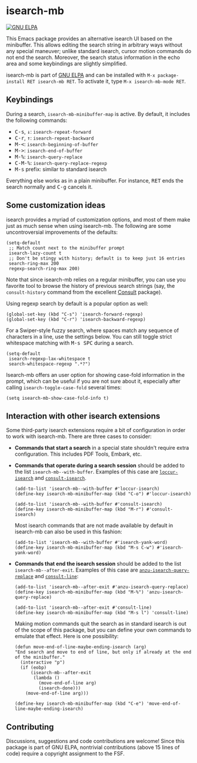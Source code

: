 isearch-mb
==========

<a href="http://elpa.gnu.org/packages/isearch-mb.html"><img alt="GNU ELPA" src="https://elpa.gnu.org/packages/isearch-mb.svg"/></a>

This Emacs package provides an alternative isearch UI based on the
minibuffer.  This allows editing the search string in arbitrary ways
without any special maneuver; unlike standard isearch, cursor motion
commands do not end the search.  Moreover, the search status
information in the echo area and some keybindings are slightly
simplified.

isearch-mb is part of [GNU ELPA] and can be installed with `M-x
package-install RET isearch-mb RET`.  To activate it, type `M-x
isearch-mb-mode RET`.

Keybindings
-----------

During a search, `isearch-mb-minibuffer-map` is active.  By default,
it includes the following commands:

- <kbd>C-s</kbd>, <kbd>↓</kbd>: `isearch-repeat-forward`
- <kbd>C-r</kbd>, <kbd>↑</kbd>: `isearch-repeat-backward`
- <kbd>M-<</kbd>: `isearch-beginning-of-buffer`
- <kbd>M-></kbd>: `isearch-end-of-buffer`
- <kbd>M-%</kbd>: `isearch-query-replace`
- <kbd>C-M-%</kbd>: `isearch-query-replace-regexp`
- <kbd>M-s</kbd> prefix: similar to standard isearch

Everything else works as in a plain minibuffer.  For instance,
<kbd>RET</kbd> ends the search normally and <kbd>C-g</kbd> cancels it.

Some customization ideas
------------------------

isearch provides a myriad of customization options, and most of them
make just as much sense when using isearch-mb.  The following are some
uncontroversial improvements of the defaults:

``` elisp
(setq-default
 ;; Match count next to the minibuffer prompt
 isearch-lazy-count t
 ;; Don't be stingy with history; default is to keep just 16 entries
 search-ring-max 200
 regexp-search-ring-max 200)
```

Note that since isearch-mb relies on a regular minibuffer, you can use
you favorite tool to browse the history of previous search strings
(say, the `consult-history` command from the excellent [Consult]
package).

Using regexp search by default is a popular option as well:

```elisp
(global-set-key (kbd "C-s") 'isearch-forward-regexp)
(global-set-key (kbd "C-r") 'isearch-backward-regexp)
```

For a Swiper-style fuzzy search, where spaces match any sequence of
characters in a line, use the settings below.  You can still toggle
strict whitespace matching with <kbd>M-s SPC</kbd> during a search.

``` elisp
(setq-default
 isearch-regexp-lax-whitespace t
 search-whitespace-regexp ".*?")
```

Isearch-mb offers an user option for showing case-fold information in the
prompt, which can be useful if you are not sure about it, especially after
calling `isearch-toggle-case-fold` several times:

``` elisp
(setq isearch-mb-show-case-fold-info t)
```

Interaction with other isearch extensions
-----------------------------------------

Some third-party isearch extensions require a bit of configuration in
order to work with isearch-mb.  There are three cases to consider:

- **Commands that start a search** in a special state shouldn't
  require extra configuration.  This includes PDF Tools, Embark, etc.

- **Commands that operate during a search session** should be added to
  the list `isearch-mb--with-buffer`.  Examples of this case are
  [`loccur-isearch`][loccur] and [`consult-isearch`][consult].

  ``` elisp
  (add-to-list 'isearch-mb--with-buffer #'loccur-isearch)
  (define-key isearch-mb-minibuffer-map (kbd "C-o") #'loccur-isearch)

  (add-to-list 'isearch-mb--with-buffer #'consult-isearch)
  (define-key isearch-mb-minibuffer-map (kbd "M-r") #'consult-isearch)
  ```

  Most isearch commands that are not made available by default in
  isearch-mb can also be used in this fashion:

  ``` elisp
  (add-to-list 'isearch-mb--with-buffer #'isearch-yank-word)
  (define-key isearch-mb-minibuffer-map (kbd "M-s C-w") #'isearch-yank-word)
  ```

- **Commands that end the isearch session** should be added to the
  list `isearch-mb--after-exit`.  Examples of this case are
  [`anzu-isearch-query-replace`][anzu] and [`consult-line`][consult]:

  ``` elisp
  (add-to-list 'isearch-mb--after-exit #'anzu-isearch-query-replace)
  (define-key isearch-mb-minibuffer-map (kbd "M-%") 'anzu-isearch-query-replace)

  (add-to-list 'isearch-mb--after-exit #'consult-line)
  (define-key isearch-mb-minibuffer-map (kbd "M-s l") 'consult-line)
  ```

  Making motion commands quit the search as in standard isearch is out
  of the scope of this package, but you can define your own commands
  to emulate that effect.  Here is one possibility:

  ```elisp
  (defun move-end-of-line-maybe-ending-isearch (arg)
  "End search and move to end of line, but only if already at the end of the minibuffer."
    (interactive "p")
    (if (eobp)
        (isearch-mb--after-exit
         (lambda ()
           (move-end-of-line arg)
           (isearch-done)))
      (move-end-of-line arg)))

  (define-key isearch-mb-minibuffer-map (kbd "C-e") 'move-end-of-line-maybe-ending-isearch)
  ```

Contributing
------------

Discussions, suggestions and code contributions are welcome!  Since
this package is part of GNU ELPA, nontrivial contributions (above 15
lines of code) require a copyright assignment to the FSF.

[GNU ELPA]: https://elpa.gnu.org/packages/isearch-mb.html
[consult]: https://github.com/minad/consult
[loccur]: https://github.com/fourier/loccur#isearch-integration
[anzu]: https://github.com/emacsorphanage/anzu
